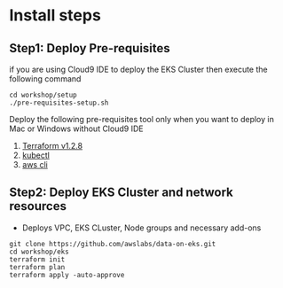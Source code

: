 # Install steps


## Step1: Deploy Pre-requisites
if you are using Cloud9 IDE to deploy the EKS Cluster then execute the following command

```shell
cd workshop/setup
./pre-requisites-setup.sh
```

Deploy the following pre-requisites tool only when you want to deploy in Mac or Windows without Cloud9 IDE

1. [Terraform v1.2.8](https://developer.hashicorp.com/terraform/tutorials/aws-get-started/install-cli)
2. [kubectl](https://kubernetes.io/docs/tasks/tools/)
3. [aws cli](https://docs.aws.amazon.com/cli/latest/userguide/getting-started-install.html)

## Step2: Deploy EKS Cluster and network resources
- Deploys VPC, EKS CLuster, Node groups and necessary add-ons

```shell
git clone https://github.com/awslabs/data-on-eks.git
cd workshop/eks
terraform init
terraform plan
terraform apply -auto-approve
```
